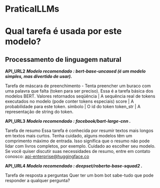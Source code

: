 # PraticalLLMs

# Qual tarefa é usada por este modelo?
## **Processamento de linguagem natural**
**API_URL2**
***Modelo recomendado : bert-base-uncased (é um modelo simples, mas divertido de usar).***

Tarefa de máscara de preenchimento - Tenta preencher um buraco com uma palavra que falta (token para ser preciso). Essa é a tarefa básica dos modelos BERT. 
Valores retornados
seqüência | A sequência real de tokens executados no modelo (pode conter tokens especiais)
score | A probabilidade para este token.
símbolo | O id do token
token_str | A representação de string do token.

**API_URL3**
***Modelo recomendado : facebook/bart-large-cnn .***

Tarefa de resumo
Essa tarefa é conhecida por resumir textos mais longos em textos mais curtos. Tenha cuidado, alguns modelos têm um comprimento máximo de entrada. Isso significa que o resumo não pode lidar com livros completos, por exemplo. Cuidado ao escolher seu modelo. Se você quiser discutir suas necessidades de resumo, entre em contato conosco: <api-enterprise@huggingface.co>

**API_URL4**
***Modelo recomendado : deepset/roberta-base-squad2 .***

Tarefa de resposta a perguntas
Quer ter um bom bot sabe-tudo que pode responder a qualquer pergunta?
